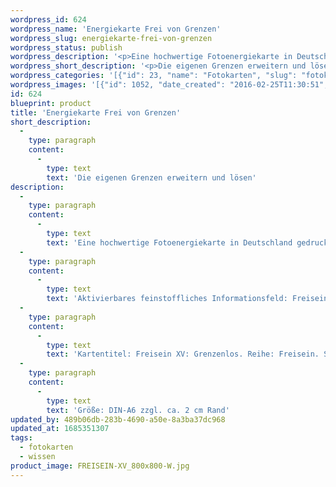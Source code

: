 ```yaml
---
wordpress_id: 624
wordpress_name: 'Energiekarte Frei von Grenzen'
wordpress_slug: energiekarte-frei-von-grenzen
wordpress_status: publish
wordpress_description: '<p>Eine hochwertige Fotoenergiekarte in Deutschland gedruckt und in Handarbeit laminiert.  Sie ist in Postkartengröße (DIN-A6) gut zu transportieren und kann auch auf den Körper aufgelegt werden.</p><p>Aktivierbares feinstoffliches Informationsfeld: Freisein - Großartigkeit - Weite - Hoffnung: Freiheit von Grenzen, die deine Fähigkeiten und deine Fülle unstimmig einengen. Aktiviert werden können hier Weite, Hoffnung und die Großartigkeit des eigenen Menschsein.</p><p>Kartentitel: Freisein XV: Grenzenlos. Reihe: Freisein. Schwingung: Orange</p><p>Größe: DIN-A6 zzgl. ca. 2 cm Rand<br />Andere Formate sind individuell für Sie innerhalb weniger Tage herstellbar. Bitte kontaktieren Sie uns hierfür unter <a href="mailto:info@elvedenverlag.de">info@elvedenverlag.de</a>.</p><p><a href="https://my.feenbaum.de/anwendung-energiebilder-foto-laminiert/">Anwendungshinweise</a>      <a href="https://my.feenbaum.de/produktinformationen-fotokarten/">Produktinformationen</a></p>'
wordpress_short_description: '<p>Die eigenen Grenzen erweitern und lösen</p>'
wordpress_categories: '[{"id": 23, "name": "Fotokarten", "slug": "fotokarten"}, {"id": 34, "name": "Wissen", "slug": "wissen"}]'
wordpress_images: '[{"id": 1052, "date_created": "2016-02-25T11:30:51", "date_created_gmt": "2016-02-25T09:30:51", "date_modified": "2016-02-25T11:30:51", "date_modified_gmt": "2016-02-25T09:30:51", "src": "https://my.feenbaum.de/wp-content/uploads/2016/02/FREISEIN-XV_800x800-W.jpg", "name": "FREISEIN-XV_800x800-W", "alt": ""}]'
id: 624
blueprint: product
title: 'Energiekarte Frei von Grenzen'
short_description:
  -
    type: paragraph
    content:
      -
        type: text
        text: 'Die eigenen Grenzen erweitern und lösen'
description:
  -
    type: paragraph
    content:
      -
        type: text
        text: 'Eine hochwertige Fotoenergiekarte in Deutschland gedruckt und in Handarbeit laminiert.  Sie ist in Postkartengröße (DIN-A6) gut zu transportieren und kann auch auf den Körper aufgelegt werden.'
  -
    type: paragraph
    content:
      -
        type: text
        text: 'Aktivierbares feinstoffliches Informationsfeld: Freisein - Großartigkeit - Weite - Hoffnung: Freiheit von Grenzen, die deine Fähigkeiten und deine Fülle unstimmig einengen. Aktiviert werden können hier Weite, Hoffnung und die Großartigkeit des eigenen Menschsein.'
  -
    type: paragraph
    content:
      -
        type: text
        text: 'Kartentitel: Freisein XV: Grenzenlos. Reihe: Freisein. Schwingung: Orange'
  -
    type: paragraph
    content:
      -
        type: text
        text: 'Größe: DIN-A6 zzgl. ca. 2 cm Rand'
updated_by: 489b06db-283b-4690-a50e-8a3ba37dc968
updated_at: 1685351307
tags:
  - fotokarten
  - wissen
product_image: FREISEIN-XV_800x800-W.jpg
---
```

